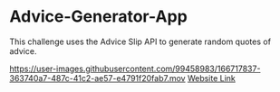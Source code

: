 # Advice-Generator-App
This challenge uses the Advice Slip API to generate random quotes of advice.

https://user-images.githubusercontent.com/99458983/166717837-363740a7-487c-41c2-ae57-e4791f20fab7.mov
[Website Link](https://advice-generator-app-dm.netlify.app/)
